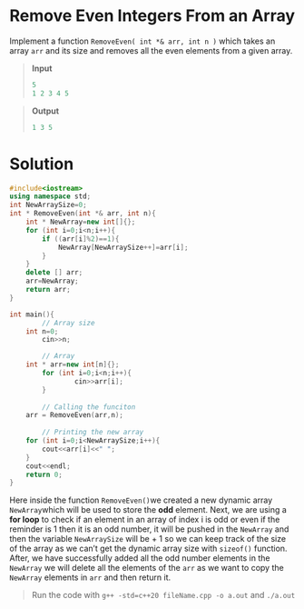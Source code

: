 # Remove Even Integers From an Array

Implement a function `RemoveEven( int *& arr, int n )` which takes an array `arr` and its size and removes all the even elements from a given array.

> **Input**
> 
> ```cpp
> 5
> 1 2 3 4 5
> ```

> **Output**
> 
> ```cpp
> 1 3 5
> ```

# Solution

```cpp
#include<iostream>
using namespace std;
int NewArraySize=0;
int * RemoveEven(int *& arr, int n){
    int * NewArray=new int[]{};
    for (int i=0;i<n;i++){
        if ((arr[i]%2)==1){
            NewArray[NewArraySize++]=arr[i];
        }
    }
    delete [] arr;
    arr=NewArray;
    return arr;
}

int main(){
		// Array size
    int n=0;
		cin>>n;

		// Array
    int * arr=new int[n]{};
		for (int i=0;i<n;i++){
				cin>>arr[i];
		}
		
		// Calling the funciton
    arr = RemoveEven(arr,n);
		
		// Printing the new array
    for (int i=0;i<NewArraySize;i++){
        cout<<arr[i]<<" ";
    }
    cout<<endl;
    return 0;
}
```

Here inside the function `RemoveEven()`we created a new dynamic array `NewArray`which will be used to store the **odd** element. Next, we are using a **for loop** to check if an element in an array of index i is odd or even if the reminder is 1 then it is an odd number, it will be pushed in the `NewArray` and then the variable `NewArraySize` will be + 1 so we can keep track of the size of the array as we can’t get the dynamic array size with `sizeof()` function. After, we have successfully added all the odd number elements in the `NewArray` we will delete all the elements of the `arr` as we want to copy the `NewArray` elements in `arr` and then return it.

> Run the code with `g++ -std=c++20 fileName.cpp -o a.out` and `./a.out`
